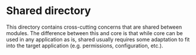 # Shared directory

This directory contains cross-cutting concerns that are shared between modules. The difference between this and core is that while core can be used in any application as is, shared usually requires some adaptation to fit into the target application (e.g. permissions, configuration, etc.).
